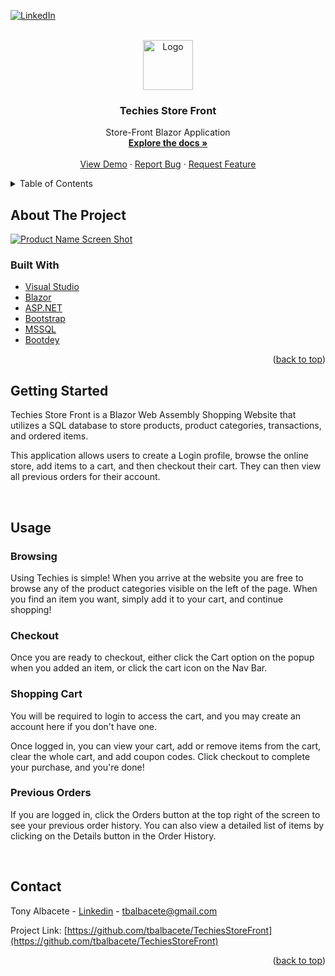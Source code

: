 <div id="top"></div>
<!--
README template from: https://github.com/othneildrew/Best-README-Template/blob/master/BLANK_README.md
-->

[![LinkedIn][linkedin-shield]][linkedin-url]



<!-- PROJECT LOGO -->
<br />
<div align="center">
  <a href="https://github.com/github_username/repo_name">
    <img src="https://github.com/othneildrew/Best-README-Template/raw/master/images/logo.png" alt="Logo" width="80" height="80">
  </a>

<h3 align="center">Techies Store Front</h3>

  <p align="center">
    Store-Front Blazor Application
    <br />
    <a href="https://github.com/tbalbacete/TechiesStoreFront"><strong>Explore the docs »</strong></a>
    <br />
    <br />
    <a href="https://github.com/github_username/repo_name">View Demo</a>
    ·
    <a href="https://github.com/tbalbacete/TechiesStoreFront/issues">Report Bug</a>
    ·
    <a href="https://github.com/tbalbacete/TechiesStoreFront/issues">Request Feature</a>
  </p>
</div>



<!-- TABLE OF CONTENTS -->
<details>
  <summary>Table of Contents</summary>
  <ol>
    <li>
      <a href="#about-the-project">About The Project</a>
      <ul>
        <li><a href="#built-with">Built With</a></li>
      </ul>
    </li>
    <li>
      <a href="#getting-started">Getting Started</a>
    </li>
    <li><a href="#usage">Usage</a></li>
    <li><a href="#contact">Contact</a></li>
  </ol>
</details>



<!-- ABOUT THE PROJECT -->
## About The Project

[![Product Name Screen Shot][product-screenshot]](https://ibb.co/3SkCKym)





### Built With

* [Visual Studio](https://visualstudio.microsoft.com/)
* [Blazor](https://dotnet.microsoft.com/en-us/apps/aspnet/web-apps/blazor)
* [ASP.NET](https://dotnet.microsoft.com/en-us/apps/aspnet)
* [Bootstrap](https://getbootstrap.com)
* [MSSQL](https://www.microsoft.com/en-us/sql-server/sql-server-2019)
* [Bootdey](https://www.bootdey.com/)

<p align="right">(<a href="#top">back to top</a>)</p>



<!-- GETTING STARTED -->
## Getting Started

Techies Store Front is a Blazor Web Assembly Shopping Website that utilizes a SQL database to store products, product categories, transactions, and ordered items. 

This application allows users to create a Login profile, browse the online store, add items to a cart, and then checkout their cart. They can then view all previous orders for their account.

<br>

<!-- USAGE EXAMPLES -->
## Usage

### Browsing

Using Techies is simple! When you arrive at the website you are free to browse any of the product categories visible on the left of the page. When you find an item you want, simply add it to your cart, and continue shopping!

### Checkout
Once you are ready to checkout, either click the Cart option on the popup when you added an item, or click the cart icon on the Nav Bar.

### Shopping Cart
You will be required to login to access the cart, and you may create an account here if you don't have one. 

Once logged in, you can view your cart, add or remove items from the cart, clear the whole cart, and add coupon codes. Click checkout to complete your purchase, and you're done!

### Previous Orders
If you are logged in, click the Orders button at the top right of the screen to see your previous order history. You can also view a detailed list of items by clicking on the Details button in the Order History. 

<br>
<!-- CONTACT -->

## Contact

Tony Albacete - [Linkedin](https://www.linkedin.com/in/tony-albacete-5b8440108/) - tbalbacete@gmail.com

Project Link: [https://github.com/tbalbacete/TechiesStoreFront](https://github.com/tbalbacete/TechiesStoreFront)

<p align="right">(<a href="#top">back to top</a>)</p>

<!-- MARKDOWN LINKS & IMAGES -->
<!-- https://www.markdownguide.org/basic-syntax/#reference-style-links -->
[linkedin-shield]: https://img.shields.io/badge/-LinkedIn-black.svg?style=for-the-badge&logo=linkedin&colorB=555
[linkedin-url]: https://www.linkedin.com/in/tony-albacete-5b8440108/
[product-screenshot]: https://iili.io/W5iVnf.md.jpg